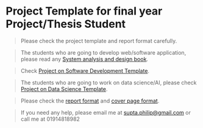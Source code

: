 # Project Template for final year Project/Thesis Student

> Please check the project template and report format carefully.

> The students who are going to develop web/software application, please read any [System analysis and design book](https://github.com/suptaphilip/System-Analysis-and-Design/raw/TheorySpring2019/SAD_Book_Alan_Dennis.pdf).

> Check [Project on Software Development Template](https://github.com/suptaphilip/For-Project-Student/raw/ProjectTemplate/Project%20on%20Software%20Development%20Template.pdf).

> The students who are going to work on data science/AI, please check [Project on Data Science Template](https://github.com/suptaphilip/For-Project-Student/raw/ProjectTemplate/Project%20on%20Data%20Science%20Template.pdf).

> Please check the [report format](https://github.com/suptaphilip/For-Project-Student/raw/ProjectTemplate/CSE%20Project%20report%20Format.pdf) and [cover page format](https://github.com/suptaphilip/For-Project-Student/raw/ProjectTemplate/CSE_Project_report_Format_cover_Page.PDF).

> If you need any help, please email me at supta.philip@gmail.com or call me at 01914818982
